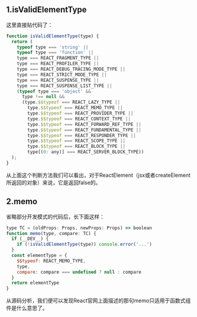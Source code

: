 ## 1.isValidElementType

这里直接贴代码了：

```javascript
function isValidElementType(type) {
  return (
  	typeof type === 'string' ||
    typeof type === 'function' ||
    type === REACT_FRAGMENT_TYPE ||
    type === REACT_PROFILER_TYPE ||
    type === REACT_DEBUG_TRACING_MODE_TYPE ||
    type === REACT_STRICT_MODE_TYPE ||
    type === REACT_SUSPENSE_TYPE ||
    type === REACT_SUSPENSE_LIST_TYPE ||
    (typeof type === 'object' &&
      type !== null &&
      (type.$$typeof === REACT_LAZY_TYPE ||
        type.$$typeof === REACT_MEMO_TYPE ||
        type.$$typeof === REACT_PROVIDER_TYPE ||
        type.$$typeof === REACT_CONTEXT_TYPE ||
        type.$$typeof === REACT_FORWARD_REF_TYPE ||
        type.$$typeof === REACT_FUNDAMENTAL_TYPE ||
        type.$$typeof === REACT_RESPONDER_TYPE ||
        type.$$typeof === REACT_SCOPE_TYPE ||
        type.$$typeof === REACT_BLOCK_TYPE ||
        type[(0: any)] === REACT_SERVER_BLOCK_TYPE))
  );
}
```

从上面这个判断方法我们可以看出，对于ReactElement（jsx或者createElement所返回的对象）来说，它是返回false的。

## 2.memo

省略部分开发模式的代码后，长下面这样：

```javascript
type TC = (oldProps: Props, newProps: Props) => boolean
function memo(type, compare: TC) {
  if (__DEV__) {
    if (!isValidElementType(type)) console.error('...')
  }
  const elementType = {
    $$typeof: REACT_MEMO_TYPE,
    type,
    compare: compare === undefined ? null : compare
  }
  return elementType
}
```

从源码分析，我们便可以发现React官网上面描述的那句memo只适用于函数式组件是什么意思了。